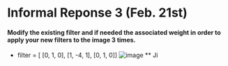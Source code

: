 # Informal Reponse 3 (Feb. 21st) 

#### Modify the existing filter and if needed the associated weight in order to apply your new filters to the image 3 times. 
* filter = [ [0, 1, 0], [1, -4, 1], [0, 1, 0]] 
![image](0x-4x0.jpg)
** Ji
